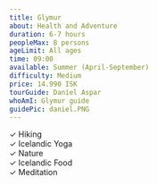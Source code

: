 ```yaml
---
title: Glymur
about: Health and Adventure
duration: 6-7 hours
peopleMax: 8 persons
ageLimit: All ages
time: 09:00
available: Summer (April-September)
difficulty: Medium
price: 14.990 ISK
tourGuide: Daníel Aspar
whoAmI: Glymur guide
guidePic: daniel.PNG
---
```


<div>&#10003; Hiking </div>
<div>&#10003; Icelandic Yoga </div>
<div>&#10003; Nature </div>
<div>&#10003; Icelandic Food </div>
<div>&#10003; Meditation </div>